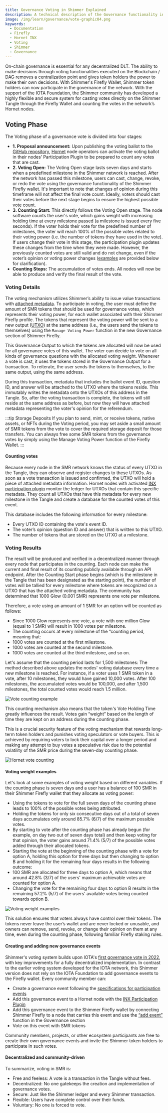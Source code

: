 ```yaml
---
title: Governance Voting in Shimmer Explained
description: A technical description of the Governance functionality in Shimmer
image: /img/learn/governance/vote-graphic04.png
keywords:
  - Documentation
  - Firefly
  - Hornet INX
  - Voting
  - Shimmer
  - Governance
---
```


On-chain governance is essential for any decentralized DLT. The ability to make decisions through voting functionalities executed on the Blockchain / DAG removes a centralization point and gives token holders the power to make their own decisions. With Shimmer's Firefly Wallet, Shimmer token holders can now participate in the governance of the network. 
With the support of the IOTA Foundation, the Shimmer community has developed a highly flexible and secure system for casting votes directly on the Shimmer Tangle 
through the Firefly Wallet and counting the votes in the network’s Hornet nodes.

## Voting Phase

The Voting phase of a governance vote is divided into four stages:

- **1. Proposal announcement:** Upon publishing the voting ballot to the [GitHub repository](https://github.com/iota-community/Shimmer-governance-participation-events), [Hornet](./develop/what-is-shimmer/nodes/hornet/) node operators can activate the voting ballot in their nodes’ Participation Plugin to be prepared to count any votes that are cast.
- **2. Voting Open:** The Voting Open stage lasts seven days and starts when a predefined milestone in the Shimmer network is reached. After the network has passed this milestone, users can cast, change, revoke, or redo the vote using the governance functionality of the Shimmer Firefly wallet. It's important to note that changes of opinion during this timeframe will not affect the final vote count. Ideally, voters should cast their votes before the next stage begins to ensure the highest possible vote count.
- **3. Counting Start:** This directly follows the Voting Open stage. The node software counts the user's vote, which gains weight with increasing holding time at every milestone passed (a milestone is issued every five seconds). If the voter holds their vote for the predefined number of milestones, the voter will reach 100% of the possible votes related to their voting power (i.e. the number of tokens they have used in the vote). If users change their vote in this stage, the participation plugin updates these changes from the time when they were made. However, the previously counted votes are still valid and do not change, even if the voter’s opinion or voting power changes ([examples](#voting-weight-examples) are provided below for clarification).
- **Counting Stops:** The accumulation of votes ends. All nodes will now be able to produce and verify the final result of the vote.

### Voting Details

The voting mechanism utilizes Shimmer’s ability to issue value transactions with [attached metadata](https://wiki.iota.org/shimmer/introduction/explanations/what_is_stardust/output_features/#metadata). 
To participate in voting, the user must define the amount of SMR tokens that should be used for governance votes, which represents their voting power, 
for each wallet associated with their Shimmer Firefly profile. 
The tokens that represent the voting power will be sent to a new output ([UTXO](https://wiki.iota.org/shimmer/introduction/explanations/what_is_stardust/rethink_utxo/)) at the same address (i.e., the users send the tokens to themselves) using the 
`Manage Voting Power` function in the new Governance section of Shimmer Firefly.

This Governance Output to which the tokens are allocated will now be used for all governance votes of this wallet. 
The voter can decide to vote on all kinds of governance questions with the allocated voting weight.
Whenever a vote is cast, it uses the tokens stored in the Governance Output for a transaction. To reiterate, the user sends the tokens to themselves, to the same output, using the same address. 

During this transaction, metadata that includes the ballot event ID, question ID, and answer will be attached to the UTXO where the tokens reside. 
This immutably writes the metadata onto the UTXOs of this address in the Tangle. So, after the voting transaction is complete, 
the tokens will still reside at the same address as before, but now they will have attached metadata representing the voter's opinion for the referendum.

:::tip Storage Deposits
If you plan to send, mint, or receive tokens, native assets, or NFTs during the Voting period, you may set aside a small amount of SMR tokens from the vote to cover the required storage deposit for those transfers. You can always free some SMR tokens from the governance votes by simply using the Manage Voting Power function of the Firefly Wallet.
:::

#### Counting votes

Because every node in the SMR network knows the status of every UTXO in the Tangle, they can observe and register changes to these UTXOs. 
As soon as a vote transaction is issued and confirmed, the UTXO will hold a piece of attached metadata information.
Hornet nodes with activated [INX participation plugin](./inx-participation/welcome/) monitor the ledger for UTXOs that contain this specific metadata. 
They count all UTXOs that have this metadata for every new milestone in the Tangle and create a database for the counted votes of this event. 

This database includes the following information for every milestone:

- Every UTXO ID containing the vote's event ID.
- The voter’s opinion (question ID and answer) that is written to this UTXO.
- The number of tokens that are stored on the UTXO at a milestone.

### Voting Results

The result will be produced and verified in a decentralized manner through every node that participates in the counting. 
Each node can make the current and final result of its counting publicly available through an API endpoint.
After the Counting Start phase begins (which is the milestone in the Tangle that has been designated as the starting point), 
the number of votes will be tallied for every milestone where tokens are recognized on a UTXO that has the attached voting metadata. 
The community has determined that 1000 Glow (0.001 SMR) represents one vote per milestone.

Therefore, a vote using an amount of 1 SMR for an option will be counted as follows:

- Since 1000 Glow represents one vote, a vote with one million Glow (equal to 1 SMR)  will result in 1000 votes per milestone.
- The counting occurs at every milestone of the “counting period, meaning that:
- 1000 votes are counted at the first milestone.
- 1000 votes are counted at the second milestone.
- 1000 votes are counted at the third milestone, and so on.

Let's assume that the counting period lasts for 1,500 milestones:
The method described above updates the nodes' voting database every time a new milestone is reached. For instance, if a voter uses 1 SMR token in a vote, 
after 10 milestones, they would have gained 10,000 votes. 
After 100 milestones, the accumulated votes would be 100,000, and after 1,500 milestones, the total counted votes would reach 1.5 million.

![Vote counting example](/img/learn/governance/vote_graphic01.png)

This counting mechanism also means that the token's Vote Holding Time greatly influences the result. 
Votes gain “weight” based on the length of time they are kept on an address during the counting phase.

This is a crucial security feature of the voting mechanism that rewards long-term token holders and punishes voting speculators or vote buyers. 
This is achieved by requiring voters to lock their capital over a longer period and making any attempt to buy votes a speculative risk 
due to the potential volatility of the SMR price during the seven-day counting phase.

![Hornet vote counting](/img/learn/governance/vote_graphic02.png)

#### Voting weight examples

Let's look at some examples of voting weight based on different variables.
If the counting phase is seven days and a user has a balance of 100 SMR in their Shimmer Firefly wallet that they allocate as voting power:

- Using the tokens to vote for the full seven days of the counting phase leads to 100% of the possible votes being attributed.
- Holding the tokens for only six consecutive days out of a total of seven days accumulates only around 85.7% (6/7) of the maximum possible votes.
- By starting to vote after the counting phase has already begun (for example, on day two out of seven days total) and then keep voting for that opinion, the voter gains around 71.4% (5/7) of the possible votes added through their allocated tokens.
- Starting the vote at the beginning of the counting phase with a vote for option A, holding this option for three days but then changing to option B and holding it for the remaining four days results in the following outcome:
- 100 SMR are allocated for three days to option A, which means that around 42.8% (3/7) of the users' maximum achievable votes are counted for option A.
- Changing the vote for the remaining four days to option B results in the remaining 57.2% (5/7) of the users' available votes being counted towards option B.

![Voting weight examples](/img/learn/governance/vote_graphic03.png)

This solution ensures that voters always have control over their tokens. The tokens never leave the user’s wallet and are never locked or unusable, and owners can remove, send, revoke, or change their opinion on them at any time, even during the counting phase, following familiar Firefly staking rules.
#### Creating and adding new governance events

Shimmer's voting system builds upon IOTA's [first governance vote in 2022](https://blog.iota.org/iota-community-treasury-vote/), with key improvements for a fully decentralized implementation.
In contrast to the earlier voting system developed for the IOTA network, this Shimmer version does not rely on the IOTA Foundation to add governance events to the Firefly wallet. Every community member can:

- Create a governance event following the [specifications for participation events](https://github.com/iota-community/treasury/blob/main/specifications/hornet-participation-plugin.md)
- Add this governance event to a Hornet node with the [INX Participation Plugin](https://wiki.iota.org/shimmer/inx-participation/welcome/)
- Add this governance event to the Shimmer Firefly wallet by connecting Shimmer Firefly to a node that carries this event and use the [“add event”](./shimmer-firefly-governance-guide/#6-adding-custom-community-proposals-to-firefly) function in the Governance section
- Vote on this event with SMR tokens

Community members, projects, or other ecosystem participants are free to create their own governance events and invite the Shimmer token holders to participate in such votes.
#### Decentralized and community-driven

To summarize, voting in SMR is:

- Free and feeless: A vote is a transaction in the Tangle without fees.
- Decentralized: No one gatekeeps the creation and implementation of governance votes.
- Secure: Just like the Shimmer ledger and every Shimmer transaction.
- Flexible: Users have complete control over their funds.
- Voluntary: No one is forced to vote.


